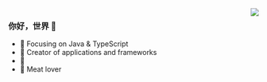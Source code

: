 <img align="right" src="https://github-readme-stats.vercel.app/api?username=guanjiangtao&show_icons=true&icon_color=CE1D2D&text_color=718096&bg_color=ffffff&hide_title=true" />

### 你好，世界 👋

- :orange_book: Focusing on Java & TypeScript
- :hammer: Creator of applications and frameworks
- :ram: 
- :meat_on_bone: Meat lover
